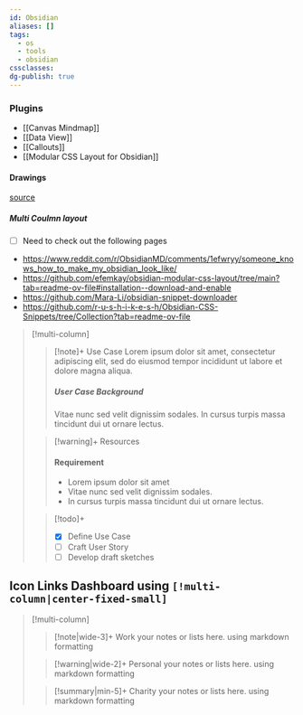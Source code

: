 ```yaml
---
id: Obsidian
aliases: []
tags:
  - os
  - tools
  - obsidian
cssclasses: 
dg-publish: true
---
```

### Plugins

- [[Canvas Mindmap]]
- [[Data View]]
- [[Callouts]]
- [[Modular CSS Layout for Obsidian]]
#### Drawings

[source](https://support.typora.io/Draw-Diagrams-With-Markdown/)

##### Multi Coulmn layout
- [ ] Need to check out the following pages 

- https://www.reddit.com/r/ObsidianMD/comments/1efwryy/someone_knows_how_to_make_my_obsidian_look_like/
- https://github.com/efemkay/obsidian-modular-css-layout/tree/main?tab=readme-ov-file#installation--download-and-enable
- https://github.com/Mara-Li/obsidian-snippet-downloader
- https://github.com/r-u-s-h-i-k-e-s-h/Obsidian-CSS-Snippets/tree/Collection?tab=readme-ov-file

> [!multi-column]
>
>> [!note]+ Use Case
>> Lorem ipsum dolor sit amet, consectetur adipiscing elit, sed do eiusmod tempor incididunt ut labore et dolore magna aliqua.
>> ##### User Case Background
>> Vitae nunc sed velit dignissim sodales. In cursus turpis massa tincidunt dui ut ornare lectus.
>
>> [!warning]+ Resources
>> #### Requirement
>> - Lorem ipsum dolor sit amet
>> - Vitae nunc sed velit dignissim sodales.
>> - In cursus turpis massa tincidunt dui ut ornare lectus.
>
>> [!todo]+
>> - [x] Define Use Case
>> - [ ] Craft User Story
>> - [ ] Develop draft sketches

## Icon Links Dashboard using `[!multi-column|center-fixed-small]`

> [!multi-column]
>
>> [!note|wide-3]+ Work
>> your notes or lists here. using markdown formatting
>
>> [!warning|wide-2]+ Personal
>> your notes or lists here. using markdown formatting
>
>> [!summary|min-5]+ Charity
>> your notes or lists here. using markdown formatting
